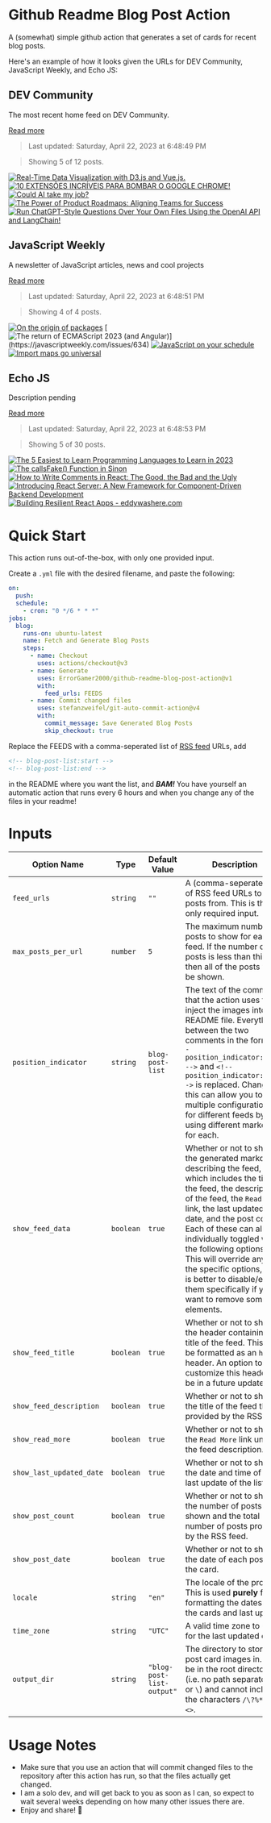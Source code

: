 # Github Readme Blog Post Action

A (somewhat) simple github action that generates a set of cards for recent blog posts.

Here's an example of how it looks given the URLs for DEV Community, JavaScript Weekly, and Echo JS:

<!-- post-list:start -->
## DEV Community

The most recent home feed on DEV Community.

[Read more](https://dev.to)
> Last updated: Saturday, April 22, 2023 at 6:48:49 PM

> Showing 5 of 12 posts.

[![Real-Time Data Visualization with D3.js and Vue.js.](https://raw.githubusercontent.com/ErrorGamer2000/github-readme-blog-post-action/main/generated_files/DEV_Community/Real-Time_Data_Visualization_with_D3.js_and_Vue.js..svg)](https://dev.to/callezenwaka/real-time-data-visualization-with-d3js-and-vuejs-4og3)
[![10 EXTENSÕES INCRÍVEIS PARA BOMBAR O GOOGLE CHROME!](https://raw.githubusercontent.com/ErrorGamer2000/github-readme-blog-post-action/main/generated_files/DEV_Community/10_EXTENSÕES_INCRÍVEIS_PARA_BOMBAR_O_GOOGLE_CHROME!.svg)](https://dev.to/lidiagoncalves/10-extensoes-incriveis-para-bombar-o-google-chrome-908)
[![Could AI take my job?](https://raw.githubusercontent.com/ErrorGamer2000/github-readme-blog-post-action/main/generated_files/DEV_Community/Could_AI_take_my_job_.svg)](https://dev.to/alexs1305/could-ai-take-my-job-20ho)
[![The Power of Product Roadmaps: Aligning Teams for Success](https://raw.githubusercontent.com/ErrorGamer2000/github-readme-blog-post-action/main/generated_files/DEV_Community/The_Power_of_Product_Roadmaps__Aligning_Teams_for_Success.svg)](https://dev.to/alexr/the-power-of-product-roadmaps-aligning-teams-for-success-5dab)
[![Run ChatGPT-Style Questions Over Your Own Files Using the OpenAI API and LangChain!](https://raw.githubusercontent.com/ErrorGamer2000/github-readme-blog-post-action/main/generated_files/DEV_Community/Run_ChatGPT-Style_Questions_Over_Your_Own_Files_Using_the_OpenAI_API_and_LangChain!.svg)](https://dev.to/reaminated/run-chatgpt-style-questions-over-your-own-files-using-the-openai-api-and-langchain-1ii7)


## JavaScript Weekly

A newsletter of JavaScript articles, news and cool projects

[Read more](https://javascriptweekly.com/)
> Last updated: Saturday, April 22, 2023 at 6:48:51 PM

> Showing 4 of 4 posts.

[![On the origin of packages](https://raw.githubusercontent.com/ErrorGamer2000/github-readme-blog-post-action/main/generated_files/JavaScript_Weekly/On_the_origin_of_packages.svg)](https://javascriptweekly.com/issues/635)
[![The return of ECMAScript 2023 (and Angular)](https://raw.githubusercontent.com/ErrorGamer2000/github-readme-blog-post-action/main/generated_files/JavaScript_Weekly/The_return_of_ECMAScript_2023_(and_Angular).svg)](https://javascriptweekly.com/issues/634)
[![JavaScript on your schedule](https://raw.githubusercontent.com/ErrorGamer2000/github-readme-blog-post-action/main/generated_files/JavaScript_Weekly/JavaScript_on_your_schedule.svg)](https://javascriptweekly.com/issues/633)
[![Import maps go universal](https://raw.githubusercontent.com/ErrorGamer2000/github-readme-blog-post-action/main/generated_files/JavaScript_Weekly/Import_maps_go_universal.svg)](https://javascriptweekly.com/issues/632)


## Echo JS

Description pending

[Read more](
http://www.echojs.com
)
> Last updated: Saturday, April 22, 2023 at 6:48:53 PM

> Showing 5 of 30 posts.

[![
The 5 Easiest to Learn Programming Languages to Learn in 2023
](https://raw.githubusercontent.com/ErrorGamer2000/github-readme-blog-post-action/main/generated_files/_Echo_JS_/_The_5_Easiest_to_Learn_Programming_Languages_to_Learn_in_2023_.svg)](
https://frontnet.eu/the-5-easiest-to-learn-programming-languages-to-learn-in-2023/
)
[![The callsFake() Function in Sinon](https://raw.githubusercontent.com/ErrorGamer2000/github-readme-blog-post-action/main/generated_files/_Echo_JS_/The_callsFake()_Function_in_Sinon.svg)](
https://masteringjs.io/tutorials/sinon/callsfake
)
[![How to Write Comments in React: The Good, the Bad and the Ugly](https://raw.githubusercontent.com/ErrorGamer2000/github-readme-blog-post-action/main/generated_files/_Echo_JS_/How_to_Write_Comments_in_React__The_Good__the_Bad_and_the_Ugly.svg)](https://dmitripavlutin.com/react-comments/)
[![
Introducing React Server: A New Framework for Component-Driven Backend Development
](https://raw.githubusercontent.com/ErrorGamer2000/github-readme-blog-post-action/main/generated_files/_Echo_JS_/_Introducing_React_Server__A_New_Framework_for_Component-Driven_Backend_Development_.svg)](
https://state-less.cloud
)
[![Building Resilient React Apps - eddywashere.com](https://raw.githubusercontent.com/ErrorGamer2000/github-readme-blog-post-action/main/generated_files/_Echo_JS_/Building_Resilient_React_Apps_-_eddywashere.com.svg)](https://eddywashere.com/blog/building-resilient-react-apps/)


<!-- post-list:end -->

# Quick Start

This action runs out-of-the-box, with only one provided input.

Create a `.yml` file with the desired filename, and paste the following:

```yml
on:
  push:
  schedule:
    - cron: "0 */6 * * *"
jobs:
  blog:
    runs-on: ubuntu-latest
    name: Fetch and Generate Blog Posts
    steps:
      - name: Checkout
        uses: actions/checkout@v3
      - name: Generate
        uses: ErrorGamer2000/github-readme-blog-post-action@v1
        with:
          feed_urls: FEEDS
      - name: Commit changed files
        uses: stefanzweifel/git-auto-commit-action@v4
        with:
          commit_message: Save Generated Blog Posts
          skip_checkout: true
```

Replace the FEEDS with a comma-seperated list of [RSS feed](https://rss.com/blog/how-do-rss-feeds-work/) URLs, add

```md
<!-- blog-post-list:start -->
<!-- blog-post-list:end -->
```

in the README where you want the list, and **_BAM!_** You have yourself an automatic action that runs every 6 hours and when you change any of the files in your readme!

# Inputs

<table>
  <thead>
    <tr>
      <th>Option Name</th>
      <th>Type</th>
      <th>Default Value</th>
      <th>Description</th>
    </tr>
  </thead>
  <tbody>
    <tr>
      <td><code>feed_urls</code></td>
      <td><code>string</code></td>
      <td><code>""</code></td>
      <td>A (comma-seperated) list of RSS feed URLs to load posts from. This is the only required input.</td>
    </tr>
    <tr>
      <td><code>max_posts_per_url</code></td>
      <td><code>number</code></td>
      <td><code>5</code></td>
      <td>The maximum number of posts to show for each feed. If the number of posts is less than this, then all of the posts will be shown.</td>
    </tr>
    <tr>
      <td><code>position_indicator</code></td>
      <td><code>string</code></td>
      <td><code>blog-post-list</code></td>
      <td>The text of the comments that the action uses to inject the images into the README file. Everything between the two comments in the form <code>&lt;!-- position_indicator:start --&gt;</code> and <code>&lt;!-- position_indicator:end --&gt;</code> is replaced. Changing this can allow you to use multiple configurations for different feeds by using different markers for each.</td>
    </tr>
    <tr>
      <td><code>show_feed_data</code></td>
      <td><code>boolean</code></td>
      <td><code>true</code></td>
      <td>Whether or not to show the generated markdown describing the feed, which includes the title of the feed, the description of the feed, the <code>Read More</code> link, the last updated date, and the post count. Each of these can also be individually toggled with the following options. This will override any of the specific options, so it is better to disable/enable them specifically if you want to remove some elements.</td>
    </tr>
    <tr>
      <td><code>show_feed_title</code></td>
      <td><code>boolean</code></td>
      <td><code>true</code></td>
      <td>Whether or not to show the header containing the title of the feed. This will be formatted as an <code>h2</code> header. An option to customize this header will be in a future update.</td>
    </tr>
    <tr>
      <td><code>show_feed_description</code></td>
      <td><code>boolean</code></td>
      <td><code>true</code></td>
      <td>Whether or not to show the title of the feed that is provided by the RSS feed.</td>
    </tr>
    <tr>
      <td><code>show_read_more</code></td>
      <td><code>boolean</code></td>
      <td><code>true</code></td>
      <td>Whether or not to show the <code>Read More</code> link under the feed description.</td>
    </tr>
    <tr>
      <td><code>show_last_updated_date</code></td>
      <td><code>boolean</code></td>
      <td><code>true</code></td>
      <td>Whether or not to show the date and time of the last update of the list.</td>
    </tr>
    <tr>
      <td><code>show_post_count</code></td>
      <td><code>boolean</code></td>
      <td><code>true</code></td>
      <td>Whether or not to show the number of posts shown and the total number of posts provided by the RSS feed.</td>
    </tr>
    <tr>
      <td><code>show_post_date</code></td>
      <td><code>boolean</code></td>
      <td><code>true</code></td>
      <td>Whether or not to show the date of each post on the card.</td>
    </tr>
    <tr>
      <td><code>locale</code></td>
      <td><code>string</code></td>
      <td><code>"en"</code></td>
      <td>The locale of the project. This is used <strong>purely</strong> for formatting the dates of the cards and last update.</td>
    </tr>
    <tr>
      <td><code>time_zone</code></td>
      <td><code>string</code></td>
      <td><code>"UTC"</code></td>
      <td>A valid time zone to use for the last updated date.</td>
    </tr>
    <tr>
      <td><code>output_dir</code></td>
      <td><code>string</code></td>
      <td><code>"blog-post-list-output"</code></td>
      <td>The directory to store the post card images in. Must be in the root directory (i.e. no path separators <code>/</code> or <code>\</code>) and cannot include the characters <code>/\?%*:|"&lt;&gt;</code>.</td>
    </tr>
<!--
    <tr>
      <td><code></code></td>
      <td><cde></cde></td>
      <td><code></code></td>
      <td></td>
    </tr>
-->
  </tbody>
</table>

# Usage Notes

- Make sure that you use an action that will commit changed files to the repository after this action has run, so that the files actually get changed.
- I am a solo dev, and will get back to you as soon as I can, so expect to wait several weeks depending on how many other issues there are.
- Enjoy and share! 🤗
